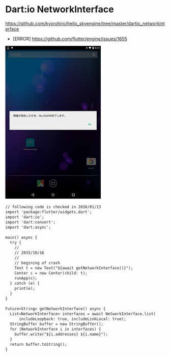 # Dart:io NetworkInterface

https://github.com/kyorohiro/hello_skyengine/tree/master/dartio_networkinterface


* [ERROR]
https://github.com/flutter/engine/issues/1655


![](screen.png)

```
// following code is checked in 2016/01/13
import 'package:flutter/widgets.dart';
import 'dart:io';
import 'dart:convert';
import 'dart:async';

main() async {
  try {
    //
    // 2015/10/16
    //
    // begining of crash
    Text t = new Text("${await getNetworkInterface()}");
    Center c = new Center(child: t);
    runApp(c);
  } catch (e) {
    print(e);
  }
}

Future<String> getNetworkInterface() async {
  List<NetworkInterface> interfaces = await NetworkInterface.list(
      includeLoopback: true, includeLinkLocal: true);
  StringBuffer buffer = new StringBuffer();
  for (NetworkInterface i in interfaces) {
    buffer.write("${i.addresses} ${i.name}");
  }
  return buffer.toString();
}

```
